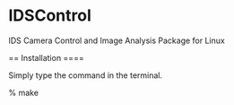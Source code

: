 # IDSControl
IDS Camera Control and Image Analysis Package for Linux 

== Installation ====

Simply type the command in the terminal.

% make 




